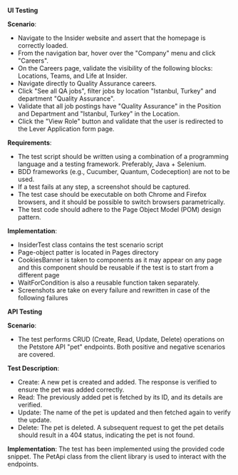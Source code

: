**UI Testing**

**Scenario**:
* Navigate to the Insider website and assert that the homepage is correctly loaded.
* From the navigation bar, hover over the "Company" menu and click "Careers".
* On the Careers page, validate the visibility of the following blocks: Locations, Teams, and Life at Insider.
* Navigate directly to Quality Assurance careers.
* Click "See all QA jobs", filter jobs by location "Istanbul, Turkey" and department "Quality Assurance".
* Validate that all job postings have "Quality Assurance" in the Position and Department and "Istanbul, Turkey" in the Location.
* Click the "View Role" button and validate that the user is redirected to the Lever Application form page.

**Requirements**:
* The test script should be written using a combination of a programming language and a testing framework. Preferably, Java + Selenium.
* BDD frameworks (e.g., Cucumber, Quantum, Codeception) are not to be used.
* If a test fails at any step, a screenshot should be captured.
* The test case should be executable on both Chrome and Firefox browsers, and it should be possible to switch browsers parametrically.
* The test code should adhere to the Page Object Model (POM) design pattern.

**Implementation**:
* InsiderTest class contains the test scenario script
* Page-object patter is located in Pages directory
* CookiesBanner is taken to components as it may appear on any page and this component should be reusable if the test is to start from a different page
* WaitForCondition is also a reusable function taken separately.
* Screenshots are take on every failure and rewritten in case of the following failures


**API Testing**

**Scenario**:
* The test performs CRUD (Create, Read, Update, Delete) operations on the Petstore API "pet" endpoints. Both positive and negative scenarios are covered.

**Test Description**:
* Create: A new pet is created and added. The response is verified to ensure the pet was added correctly.
* Read: The previously added pet is fetched by its ID, and its details are verified.
* Update: The name of the pet is updated and then fetched again to verify the update.
* Delete: The pet is deleted. A subsequent request to get the pet details should result in a 404 status, indicating the pet is not found.


**Implementation**:
The test has been implemented using the provided code snippet. The PetApi class from the client library is used to interact with the endpoints.

